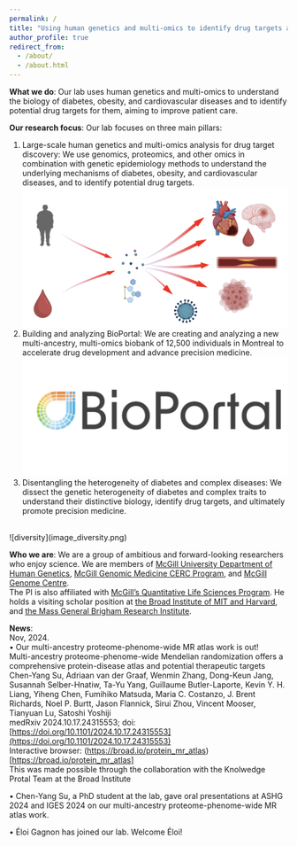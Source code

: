 ```yaml
---
permalink: /
title: "Using human genetics and multi-omics to identify drug targets and improve clinical care"
author_profile: true
redirect_from: 
  - /about/
  - /about.html
---
```


**What we do**: Our lab uses human genetics and multi-omics to understand the biology of diabetes, obesity, and cardiovascular diseases and to identify potential drug targets for them, aiming to improve patient care.

**Our research focus**: Our lab focuses on three main pillars:
1. Large-scale human genetics and multi-omics analysis for drug target discovery: We use genomics, proteomics, and other omics in combination with genetic epidemiology methods to understand the underlying mechanisms of diabetes, obesity, and cardiovascular diseases, and to identify potential drug targets.
![omics](image_omics.png)
2. Building and analyzing BioPortal: We are creating and analyzing a new multi-ancestry, multi-omics biobank of 12,500 individuals in Montreal to accelerate drug development and advance precision medicine.
![bioportal](image_bioportal.png)
3. Disentangling the heterogeneity of diabetes and complex diseases: We dissect the genetic heterogeneity of diabetes and complex traits to understand their distinctive biology, identify drug targets, and ultimately promote precision medicine.
<br />
![diversity](image_diversity.png)

**Who we are**: We are a group of ambitious and forward-looking researchers who enjoy science. We are members of [McGill University Department of Human Genetics](https://www.mcgill.ca/humangenetics/), [McGill Genomic Medicine CERC Program](https://www.genomic-medicine-cerc.online/), and [McGill Genome Centre](https://www.mcgillgenomecentre.ca/). <br />
The PI is also affiliated with [McGill’s Quantitative Life Sciences Program](https://www.mcgill.ca/qls/satoshi-yoshiji/). He holds a visiting scholar position at [the Broad Institute of MIT and Harvard](https://www.broadinstitute.org/), and [the Mass General Brigham Research Institute](https://cgm.massgeneral.org/).

**News**:<br />
Nov, 2024.  
• Our multi-ancestry proteome-phenome-wide MR atlas work is out!  
Multi-ancestry proteome-phenome-wide Mendelian randomization offers a comprehensive protein-disease atlas and potential therapeutic targets  
Chen-Yang Su, Adriaan van der Graaf, Wenmin Zhang, Dong-Keun Jang, Susannah Selber-Hnatiw, Ta-Yu Yang, Guillaume Butler-Laporte, Kevin Y. H. Liang, Yiheng Chen, Fumihiko Matsuda, Maria C. Costanzo, J. Brent Richards, Noel P. Burtt, Jason Flannick, Sirui Zhou, Vincent Mooser, Tianyuan Lu, Satoshi Yoshiji  
medRxiv 2024.10.17.24315553; doi: [https://doi.org/10.1101/2024.10.17.24315553](https://doi.org/10.1101/2024.10.17.24315553)  
Interactive browser: (https://broad.io/protein_mr_atlas)[https://broad.io/protein_mr_atlas]  
This was made possible through the collaboration with the Knolwedge Protal Team at the Broad Institute  
  
• Chen-Yang Su, a PhD student at the lab, gave oral presentations at ASHG 2024 and IGES 2024 on our multi-ancestry proteome-phenome-wide MR atlas work.

• Éloi Gagnon has joined our lab. Welcome Éloi!
